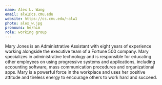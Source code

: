 ```yaml
---
name: Alex L. Wang
email: alw1@cs.cmu.edu
website: https://cs.cmu.edu/~alw1
photo: alex_w.jpg
pronouns: he/him
role: working group
---
```


Mary Jones is an Administrative Assistant with eight years of experience working alongside the executive team of a Fortune 500 company. Mary specializes in administrative technology and is responsible for educating other employees on using progressive systems and applications, including accounting software, mass communication procedures and organizational apps. Mary is a powerful force in the workplace and uses her positive attitude and tireless energy to encourage others to work hard and succeed.